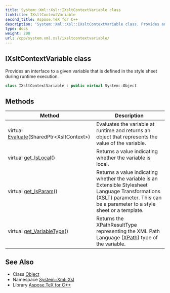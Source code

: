 ```yaml
---
title: System::Xml::Xsl::IXsltContextVariable class
linktitle: IXsltContextVariable
second_title: Aspose.TeX for C++
description: 'System::Xml::Xsl::IXsltContextVariable class. Provides an interface to a given variable that is defined in the style sheet during runtime execution in C++.'
type: docs
weight: 200
url: /cpp/system.xml.xsl/ixsltcontextvariable/
---
```

## IXsltContextVariable class


Provides an interface to a given variable that is defined in the style sheet during runtime execution.

```cpp
class IXsltContextVariable : public virtual System::Object
```

## Methods

| Method | Description |
| --- | --- |
| virtual [Evaluate](./evaluate/)(SharedPtr\<XsltContext\>) | Evaluates the variable at runtime and returns an object that represents the value of the variable. |
| virtual [get_IsLocal](./get_islocal/)() | Returns a value indicating whether the variable is local. |
| virtual [get_IsParam](./get_isparam/)() | Returns a value indicating whether the variable is an Extensible Stylesheet Language Transformations (XSLT) parameter. This can be a parameter to a style sheet or a template. |
| virtual [get_VariableType](./get_variabletype/)() | Returns the XPathResultType representing the XML Path Language ([XPath](../../system.xml.xpath/)) type of the variable. |
## See Also

* Class [Object](../../system/object/)
* Namespace [System::Xml::Xsl](../)
* Library [Aspose.TeX for C++](../../)
